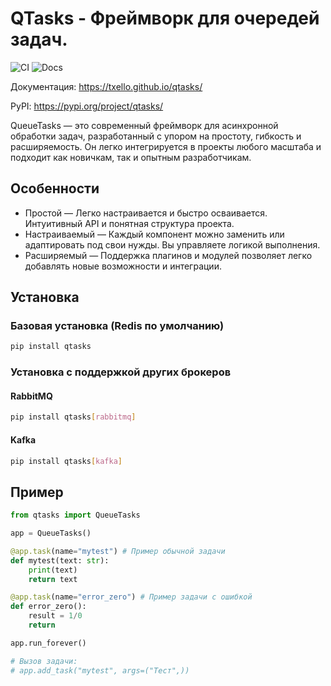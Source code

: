 # QTasks - Фреймворк для очередей задач.
![CI](https://github.com/txello/qtasks/actions/workflows/ci.yml/badge.svg)
![Docs](https://github.com/txello/qtasks/actions/workflows/docs.yml/badge.svg)

Документация: https://txello.github.io/qtasks/

PyPI: https://pypi.org/project/qtasks/

QueueTasks — это современный фреймворк для асинхронной обработки задач, разработанный с упором на простоту, гибкость и расширяемость. Он легко интегрируется в проекты любого масштаба и подходит как новичкам, так и опытным разработчикам.

## Особенности
* Простой — Легко настраивается и быстро осваивается. Интуитивный API и понятная структура проекта.
* Настраиваемый — Каждый компонент можно заменить или адаптировать под свои нужды. Вы управляете логикой выполнения.
* Расширяемый — Поддержка плагинов и модулей позволяет легко добавлять новые возможности и интеграции.

## Установка

### Базовая установка (Redis по умолчанию)
```bash
pip install qtasks
```

### Установка с поддержкой других брокеров
#### RabbitMQ
```bash
pip install qtasks[rabbitmq]
```
#### Kafka
```bash
pip install qtasks[kafka]
```

## Пример
```py
from qtasks import QueueTasks

app = QueueTasks()

@app.task(name="mytest") # Пример обычной задачи
def mytest(text: str):
    print(text)
    return text

@app.task(name="error_zero") # Пример задачи с ошибкой
def error_zero():
    result = 1/0
    return

app.run_forever()

# Вызов задачи:
# app.add_task("mytest", args=("Тест",))

```